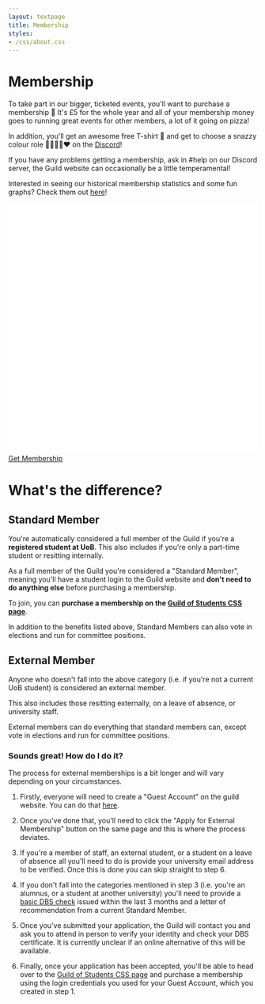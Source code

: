 ```yaml
---
layout: textpage
title: Membership
styles:
- /css/about.css
---
```


# Membership

To take part in our bigger, ticketed events, you'll want to purchase a
membership 🎉 It's £5 for the whole year and all of your membership money goes
to running great events for other members, a lot of it going on pizza!

In addition, you'll get an awesome free T-shirt 👕 and get to choose a snazzy colour role 💚🧡💜💛❤️ on the [Discord](/discord)!

If you have any problems getting a membership, ask in #help on our Discord
server, the Guild website can occasionally be a little temperamental!

Interested in seeing our historical membership statistics and some fun graphs? Check them out [here](/membership-stats)!

<div class="text-center">
  <a href="/join" class="button guild-button">
    <img src="/assets/about/guild-logo.svg" class="text-img" alt="Get Membership">
    Get Membership
  </a>
</div>



<div class="section-box" markdown="1">

<div class="text-center" markdown="1">

# What's the difference?

</div>

## Standard Member

You're automatically considered a full member of the Guild if you're a <b>registered student at UoB</b>. 
This also includes if you're only a part-time student or resitting internally.

As a full member of the Guild you're considered a "Standard Member", meaning you'll have a student login to the Guild website and <b>don't need to do anything else</b> before purchasing a membership.

To join, you can <b>purchase a membership on the [Guild of Students CSS page](/join)</b>.

In addition to the benefits listed above, Standard Members can also vote in elections and run for committee positions.

## External Member

Anyone who doesn't fall into the above category (i.e. if you're not a current UoB student) is considered an external member.

This also includes those resitting externally, on a leave of absence, or university staff.

External members can do everything that standard members can, except vote in elections and run for committee positions.

### Sounds great! How do I do it?

The process for external memberships is a bit longer and will vary depending on your circumstances.

1. Firstly, everyone will need to create a "Guest Account" on the guild website. You can do that [here](https://www.guildofstudents.com/about/memberships/).

2. Once you've done that, you'll need to click the "Apply for External Membership" button on the same page and this is where the process deviates.

3. If you're a member of staff, an external student, or a student on a leave of absence all you'll need to do is provide your university email address to be verified. Once this is done you can skip straight to step 6.

4. If you don't fall into the categories mentioned in step 3 (i.e. you're an alumnus, or a student at another university) you'll need to provide a [basic DBS check](https://www.gov.uk/request-copy-criminal-record) issued within the last 3 months and a letter of recommendation from a current Standard Member.

5. Once you've submitted your application, the Guild will contact you and ask you to attend in person to verify your identity and check your DBS certificate. It is currently unclear if an online alternative of this will be available. 

6. Finally, once your application has been accepted, you'll be able to head over to the [Guild of Students CSS page](/join) and purchase a membership using the login credentials you used for your Guest Account, which you created in step 1.


</div>
